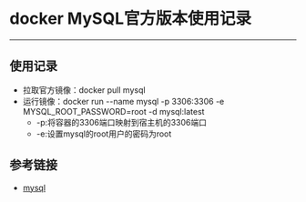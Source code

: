 # docker MySQL官方版本使用记录
***
## 使用记录
- 拉取官方镜像：docker pull mysql
- 运行镜像：docker run --name mysql -p 3306:3306 -e MYSQL_ROOT_PASSWORD=root -d mysql:latest
    + -p:将容器的3306端口映射到宿主机的3306端口
    + -e:设置mysql的root用户的密码为root

## 参考链接
- [mysql](https://hub.docker.com/_/mysql)